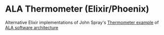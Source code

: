 # ALA Thermometer (Elixir/Phoenix)

Alternative Elixir implementations of John Spray's [Thermometer example](https://github.com/johnspray74/Thermometer) of [ALA software architecture](https://www.abstractionlayeredarchitecture.com/)

